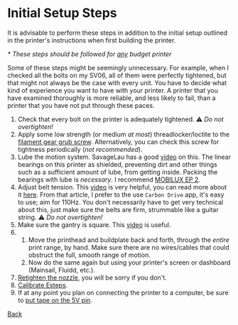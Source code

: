 # Initial Setup Steps

It is advisable to perform these steps in addition to the initial setup outlined in the printer's instructions when first building the printer.

_\* These steps should be followed for <u>any</u> budget printer_

Some of these steps might be seemingly unnecessary. For example, when I checked all the bolts on my SV06, all of them were perfectly tightened, but that might not always be the case with every unit. You have to decide what kind of experience you want to have with your printer. A printer that you have examined thoroughly is more reliable, and less likely to fail, than a printer that you have not put through these paces.

1. Check that every bolt on the printer is adequately tightened. ⚠️ _Do not overtighten!_
2. Apply some low strength (or medium _at most_) threadlocker/loctite to the [filament gear grub screw](./images/extruder-grub-screw.jpg). Alternatively, you can check this screw for tightness periodically (_not recommended_).
3. Lube the motion system. SavageLau has a good [video](https://youtu.be/lUvaA4fJWH0?) on this. The linear bearings on this printer as shielded, preventing dirt and other things such as a sufficient amount of lube, from getting inside. Packing the bearings with lube is _necessary_. I recommend [MOBILUX EP 2](https://www.grainger.ca/en/product/GREASE%2CMOBILUX-EP-2%2CGR390/p/ESO122132?analytics=orderHistory).
4. Adjust belt tension. This [video](https://user-images.githubusercontent.com/54855101/163674612-930d737d-0ab3-4056-a2b9-def2939db61f.mp4) is very helpful, you can read more about it [here](https://docs.vorondesign.com/tuning/secondary_printer_tuning.html#belt-tension). From that article, I prefer to the use `Carbon Drive` app, it's easy to use; aim for 110Hz. You don't necessarily have to get very technical about this, just make sure the belts are firm, strummable like a guitar string. ⚠️ _Do not overtighten!_
5. Make sure the gantry is square. This [video](https://youtu.be/N5qbWdmn0VM) is useful.
6. 1. Move the printhead and buildplate back and forth, through the _entire_ print range, by hand. Make sure there are no wires/cables that could obstruct the full, smooth range of motion.
   2. Now do the same again but using your printer's screen or dashboard (Mainsail, Fluidd, etc.).
7. [Retighten the nozzle](./howto.md#changing-nozzles), you will be sorry if you don't.
8. [Calibrate Esteps](./howto.md#calibrate-esteps).
9. If at any point you plan on connecting the printer to a computer, be sure to [put tape on the 5V pin](./howto.md#disable-usb-cable-5v-pin).

[Back](../README.md)